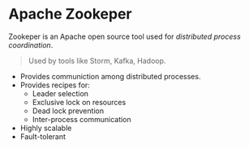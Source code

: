 # Apache Zookeper

Zookeper is an Apache open source tool used for *distributed process coordination*.

> Used by tools like Storm, Kafka, Hadoop.

* Provides communiction among distributed processes.
* Provides recipes for:
  * Leader selection
  * Exclusive lock on resources
  * Dead lock prevention
  * Inter-process communication
* Highly scalable
* Fault-tolerant